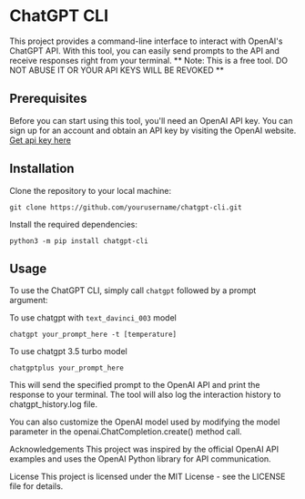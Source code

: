 # ChatGPT CLI
This project provides a command-line interface to interact with OpenAI's ChatGPT API. With this tool, you can easily send prompts to the API and receive responses right from your terminal.
** Note: This is a free tool. DO NOT ABUSE IT OR YOUR API KEYS WILL BE REVOKED **

## Prerequisites
Before you can start using this tool, you'll need an OpenAI API key. You can sign up for an account and obtain an API key by visiting the OpenAI website.
[Get api key here](https://platform.openai.com/account/api-keys)



## Installation
Clone the repository to your local machine:
```
git clone https://github.com/yourusername/chatgpt-cli.git
```
Install the required dependencies:
```
python3 -m pip install chatgpt-cli
```

## Usage
To use the ChatGPT CLI, simply call `chatgpt` followed by a prompt argument:

To use chatgpt with `text_davinci_003` model
```
chatgpt your_prompt_here -t [temperature] 
```
To use chatgpt 3.5 turbo model
```
chatgptplus your_prompt_here  
```

This will send the specified prompt to the OpenAI API and print the response to your terminal. The tool will also log the interaction history to chatgpt_history.log file.

You can also customize the OpenAI model used by modifying the model parameter in the openai.ChatCompletion.create() method call.

Acknowledgements
This project was inspired by the official OpenAI API examples and uses the OpenAI Python library for API communication.

License
This project is licensed under the MIT License - see the LICENSE file for details.
